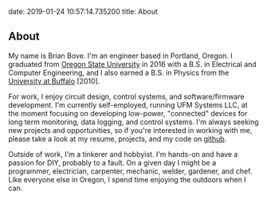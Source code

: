 date: 2019-01-24 10:57:14.735200
title: About


About
-----

My name is Brian Bove. I'm an engineer based in Portland, Oregon.
I graduated from [Oregon State University](http://www.oregonstate.edu) in 2016 
with a B.S. in Electrical and Computer Engineering, and I also earned a B.S. in 
Physics from the [University at Buffalo](http://www.buffalo.edu) [2010].

For work, I enjoy circuit design, control systems, and software/firmware 
development. I'm currently self-employed, running UFM Systems LLC, at the 
moment focusing on developing low-power, "connected" devices for long term 
monitoring, data logging, and control systems. I'm always seeking new projects 
and opportunities, so if you're interested in working with me, please take a 
look at my resume, projects, and my code on 
[github](http://www.github.com/bmbove "github - bmbove").

Outside of work, I'm a tinkerer and hobbyist. I'm hands-on and have a passion 
for DIY, probably to a fault. On a given day I might be a programmer, 
electrician, carpenter, mechanic, welder, gardener, and chef. Like everyone else
in Oregon, I spend time enjoying the outdoors when I can.

